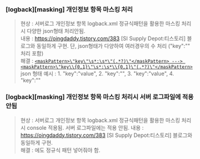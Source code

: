### [logback][masking] 개인정보 항목 마스킹 처리
> 현상 : 서버로그 개인정보 항목 logback.xml 정규식패턴을 활용한 마스킹 처리시 다양한 json형태 처리안됨.  
> 내용 : https://oingdaddy.tistory.com/383 [SI Supply Depot:티스토리] 블로그와 동일하게 구현. 단, json형태가 다양하여 여러경우의 수 처리 ("key":"" 처리 포함)  
> 해결 : [`<maskPattern>\"key\"\s*:\s*\"(.*?)\"</maskPattern> ---> <maskPattern>\"key\\{0,1}\"\s*:\s*\\{0,1}\"(.*?)\"</maskPattern>`]()  
> json 형태 예시 : 1. "key":"value", 2. "key":"", 3. \"key\":\"value\", 4. \"key\":\"\"  


### [logback][masking] 개인정보 항목 마스킹 처리시 서버 로그파일에 적용 안됨
> 현상 : 서버로그 개인정보 항목 logback.xml 정규식패턴을 활용한 마스킹 처리시 console 적용됨. 서버 로그파일에는 적용 안됨.
> 내용 : https://oingdaddy.tistory.com/383 [SI Supply Depot:티스토리] 블로그와 동일하게 구현.   
> 해결 : <appener name="file">에도 <maskPattern>정규식 패턴</maskPattern> 넣어줘야 함.

